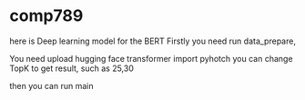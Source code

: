 # comp789
here is Deep learning model for the BERT 
Firstly  you need run data_prepare,

You need upload hugging face transformer 
import pyhotch 
you can change TopK to get result, such as 25,30 

then you can run main 

